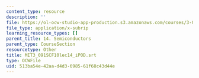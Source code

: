 ```yaml
---
content_type: resource
description: ''
file: https://ol-ocw-studio-app-production.s3.amazonaws.com/courses/3-091sc-introduction-to-solid-state-chemistry-fall-2010/513ba54e42aad4d3698561f68c43d44e_MIT3_091SCF10lec14_iPOD.srt
file_type: application/x-subrip
learning_resource_types: []
parent_title: 14. Semiconductors
parent_type: CourseSection
resourcetype: Other
title: MIT3_091SCF10lec14_iPOD.srt
type: OCWFile
uid: 513ba54e-42aa-d4d3-6985-61f68c43d44e
---
```

